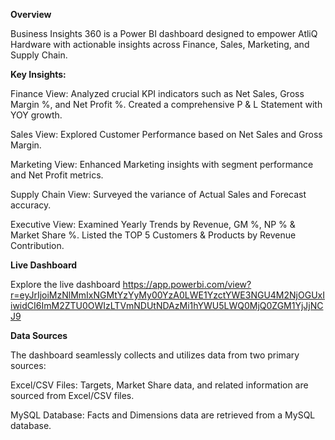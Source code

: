 **Overview**

Business Insights 360 is a Power BI dashboard designed to empower AtliQ Hardware with actionable insights across Finance, Sales, Marketing, and Supply Chain.

**Key Insights:**

Finance View: Analyzed crucial KPI indicators such as Net Sales, Gross Margin %, and Net Profit %. Created a comprehensive P & L Statement with YOY growth.

Sales View: Explored Customer Performance based on Net Sales and Gross Margin.

Marketing View: Enhanced Marketing insights with segment performance and Net Profit metrics.

Supply Chain View: Surveyed the variance of Actual Sales and Forecast accuracy.

Executive View: Examined Yearly Trends by Revenue, GM %, NP % & Market Share %. Listed the TOP 5 Customers & Products by Revenue Contribution.

**Live Dashboard**

Explore the live dashboard https://app.powerbi.com/view?r=eyJrIjoiMzNlMmIxNGMtYzYyMy00YzA0LWE1YzctYWE3NGU4M2NjOGUxIiwidCI6ImM2ZTU0OWIzLTVmNDUtNDAzMi1hYWU5LWQ0MjQ0ZGM1YjJjNCJ9

**Data Sources**

The dashboard seamlessly collects and utilizes data from two primary sources:

Excel/CSV Files: Targets, Market Share data, and related information are sourced from Excel/CSV files.

MySQL Database: Facts and Dimensions data are retrieved from a MySQL database.
